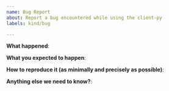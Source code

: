 ```yaml
---
name: Bug Report
about: Report a bug encountered while using the client-py
labels: kind/bug

---
```


<!-- Please use this template while reporting a bug and provide as much info as possible. Not doing so may result in your bug not being addressed in a timely manner. Thanks!

If the matter is security related, please disclose it privately via https://falco.org/security
-->

**What happened**:

**What you expected to happen**:

**How to reproduce it (as minimally and precisely as possible)**:

**Anything else we need to know?**:
